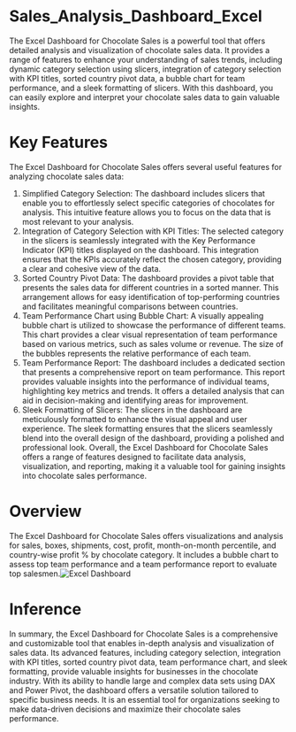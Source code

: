 # Sales_Analysis_Dashboard_Excel
The Excel Dashboard for Chocolate Sales is a powerful tool that offers detailed analysis and visualization of chocolate sales data. It provides a range of features to enhance your understanding of sales trends, including dynamic category selection using slicers, integration of category selection with KPI titles, sorted country pivot data, a bubble chart for team performance, and a sleek formatting of slicers. With this dashboard, you can easily explore and interpret your chocolate sales data to gain valuable insights.
# Key Features
The Excel Dashboard for Chocolate Sales offers several useful features for analyzing chocolate sales data:
1. Simplified Category Selection: The dashboard includes slicers that enable you to effortlessly select specific categories of chocolates for analysis. This intuitive feature allows you to focus on the data that is most relevant to your analysis.
2. Integration of Category Selection with KPI Titles: The selected category in the slicers is seamlessly integrated with the Key Performance Indicator (KPI) titles displayed on the dashboard. This integration ensures that the KPIs accurately reflect the chosen category, providing a clear and cohesive view of the data.
3. Sorted Country Pivot Data: The dashboard provides a pivot table that presents the sales data for different countries in a sorted manner. This arrangement allows for easy identification of top-performing countries and facilitates meaningful comparisons between countries.
4. Team Performance Chart using Bubble Chart: A visually appealing bubble chart is utilized to showcase the performance of different teams. This chart provides a clear visual representation of team performance based on various metrics, such as sales volume or revenue. The size of the bubbles represents the relative performance of each team.
5. Team Performance Report: The dashboard includes a dedicated section that presents a comprehensive report on team performance. This report provides valuable insights into the performance of individual teams, highlighting key metrics and trends. It offers a detailed analysis that can aid in decision-making and identifying areas for improvement.
6. Sleek Formatting of Slicers: The slicers in the dashboard are meticulously formatted to enhance the visual appeal and user experience. The sleek formatting ensures that the slicers seamlessly blend into the overall design of the dashboard, providing a polished and professional look.
Overall, the Excel Dashboard for Chocolate Sales offers a range of features designed to facilitate data analysis, visualization, and reporting, making it a valuable tool for gaining insights into chocolate sales performance.
# Overview
The Excel Dashboard for Chocolate Sales offers visualizations and analysis for sales, boxes, shipments, cost, profit, month-on-month percentile, and country-wise profit % by chocolate category. It includes a bubble chart to assess top team performance and a team performance report to evaluate top salesmen.![Excel Dashboard](https://github.com/AishwaryaHarikrishnan/Sales_Analysis_Dashboard_Excel/assets/123670163/8cfcc5a2-927e-4afa-868d-eed42027cd4f)
# Inference
In summary, the Excel Dashboard for Chocolate Sales is a comprehensive and customizable tool that enables in-depth analysis and visualization of sales data. Its advanced features, including category selection, integration with KPI titles, sorted country pivot data, team performance chart, and sleek formatting, provide valuable insights for businesses in the chocolate industry. With its ability to handle large and complex data sets using DAX and Power Pivot, the dashboard offers a versatile solution tailored to specific business needs. It is an essential tool for organizations seeking to make data-driven decisions and maximize their chocolate sales performance.
